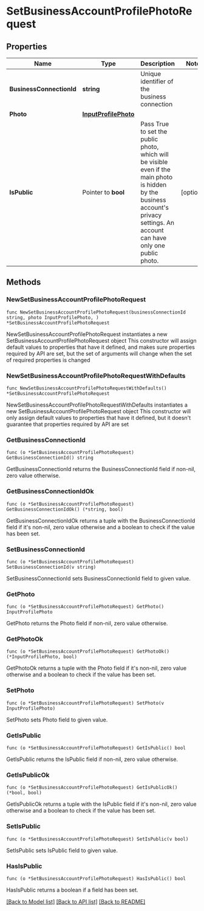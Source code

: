 # SetBusinessAccountProfilePhotoRequest

## Properties

Name | Type | Description | Notes
------------ | ------------- | ------------- | -------------
**BusinessConnectionId** | **string** | Unique identifier of the business connection | 
**Photo** | [**InputProfilePhoto**](InputProfilePhoto.md) |  | 
**IsPublic** | Pointer to **bool** | Pass True to set the public photo, which will be visible even if the main photo is hidden by the business account&#39;s privacy settings. An account can have only one public photo. | [optional] 

## Methods

### NewSetBusinessAccountProfilePhotoRequest

`func NewSetBusinessAccountProfilePhotoRequest(businessConnectionId string, photo InputProfilePhoto, ) *SetBusinessAccountProfilePhotoRequest`

NewSetBusinessAccountProfilePhotoRequest instantiates a new SetBusinessAccountProfilePhotoRequest object
This constructor will assign default values to properties that have it defined,
and makes sure properties required by API are set, but the set of arguments
will change when the set of required properties is changed

### NewSetBusinessAccountProfilePhotoRequestWithDefaults

`func NewSetBusinessAccountProfilePhotoRequestWithDefaults() *SetBusinessAccountProfilePhotoRequest`

NewSetBusinessAccountProfilePhotoRequestWithDefaults instantiates a new SetBusinessAccountProfilePhotoRequest object
This constructor will only assign default values to properties that have it defined,
but it doesn't guarantee that properties required by API are set

### GetBusinessConnectionId

`func (o *SetBusinessAccountProfilePhotoRequest) GetBusinessConnectionId() string`

GetBusinessConnectionId returns the BusinessConnectionId field if non-nil, zero value otherwise.

### GetBusinessConnectionIdOk

`func (o *SetBusinessAccountProfilePhotoRequest) GetBusinessConnectionIdOk() (*string, bool)`

GetBusinessConnectionIdOk returns a tuple with the BusinessConnectionId field if it's non-nil, zero value otherwise
and a boolean to check if the value has been set.

### SetBusinessConnectionId

`func (o *SetBusinessAccountProfilePhotoRequest) SetBusinessConnectionId(v string)`

SetBusinessConnectionId sets BusinessConnectionId field to given value.


### GetPhoto

`func (o *SetBusinessAccountProfilePhotoRequest) GetPhoto() InputProfilePhoto`

GetPhoto returns the Photo field if non-nil, zero value otherwise.

### GetPhotoOk

`func (o *SetBusinessAccountProfilePhotoRequest) GetPhotoOk() (*InputProfilePhoto, bool)`

GetPhotoOk returns a tuple with the Photo field if it's non-nil, zero value otherwise
and a boolean to check if the value has been set.

### SetPhoto

`func (o *SetBusinessAccountProfilePhotoRequest) SetPhoto(v InputProfilePhoto)`

SetPhoto sets Photo field to given value.


### GetIsPublic

`func (o *SetBusinessAccountProfilePhotoRequest) GetIsPublic() bool`

GetIsPublic returns the IsPublic field if non-nil, zero value otherwise.

### GetIsPublicOk

`func (o *SetBusinessAccountProfilePhotoRequest) GetIsPublicOk() (*bool, bool)`

GetIsPublicOk returns a tuple with the IsPublic field if it's non-nil, zero value otherwise
and a boolean to check if the value has been set.

### SetIsPublic

`func (o *SetBusinessAccountProfilePhotoRequest) SetIsPublic(v bool)`

SetIsPublic sets IsPublic field to given value.

### HasIsPublic

`func (o *SetBusinessAccountProfilePhotoRequest) HasIsPublic() bool`

HasIsPublic returns a boolean if a field has been set.


[[Back to Model list]](../README.md#documentation-for-models) [[Back to API list]](../README.md#documentation-for-api-endpoints) [[Back to README]](../README.md)


